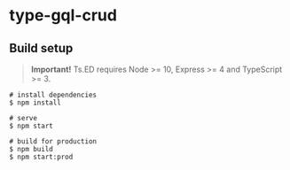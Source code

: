 # type-gql-crud

## Build setup

> **Important!** Ts.ED requires Node >= 10, Express >= 4 and TypeScript >= 3.

```batch
# install dependencies
$ npm install

# serve
$ npm start

# build for production
$ npm build
$ npm start:prod
```
